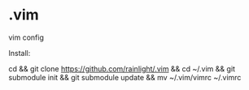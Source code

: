 # .vim
vim config  

Install:

   cd  &&
   git clone https://github.com/rainlight/.vim &&
   cd ~/.vim &&
   git submodule init && 
   git submodule update &&
   mv ~/.vim/vimrc ~/.vimrc
